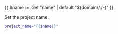 {{ $name := .Get "name" | default "${domain//./-}" }}

Set the project name:

```bash
project_name="{{$name}}"
```
